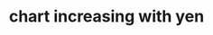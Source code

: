 ---
layout: smileys&emotion
title: chart increasing with yen
emoji: chart_increasing_with_yen
permalink: 💹.html
image: assets/img/3moji/chart_increasing_with_yen.png
---